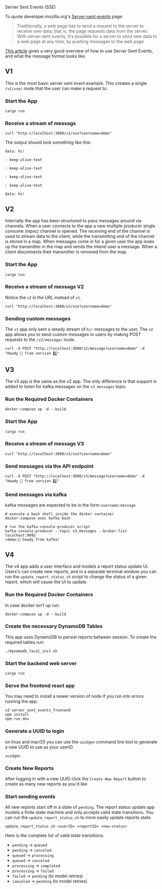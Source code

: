 Server Sent Events (SSE)

To quote developer.mozilla.org's [Server-sent-events](https://developer.mozilla.org/en-US/docs/Web/API/Server-sent_events) page:

> Traditionally, a web page has to send a request to the server to receive new data; that is, the page requests data from the server. With server-sent events, it's possible for a server to send new data to a web page at any time, by pushing messages to the web page

[This article](https://developer.mozilla.org/en-US/docs/Web/API/Server-sent_events/Using_server-sent_events) gives a very good overview of how to use
Server Sent Events, and what the message format looks like.

## V1

This is the most basic server sent event example. This creates a single `/v1/sse/` route that the user can
make a request to.

### Start the App

```
cargo run
```

### Receive a stream of messags

```
curl "http://localhost:3000/v1/sse?username=demo"
```

The output should look something like this:

```
data: hi!

: keep-alive-text

: keep-alive-text

: keep-alive-text

: keep-alive-text

data: hi!
```

## V2

Internally the app has been structured to pass messages around via channels.
When a user connects to the app a new multiple producer single consume (mpsc) channel is opened.
The receiving end of the channel is used to stream data to the client, while the transmitting end of the channel is stored in a map.
When messages come in for a given user the app looks up the transmitter in the map and sends the intend user a message.
When a client disconnects their transmitter is removed from the map.

### Start the App

```
cargo run
```

### Receive a stream of messags V2

Notice the `v2` in the URL instead of `v1`.

```
curl "http://localhost:3000/v2/sse?username=demo"
```

### Sending custom messages

The `v1` app only sent a steady stream of `hi!` messages to the user.
The `v2` app allows you to send custom messages to users by making POST requests to the `/v2/message/` route.

```
curl -X POST "http://localhost:3000/v2/message?username=demo" -d "Howdy 🤠 from version 2️⃣"
```


## V3

The v3 app is the same as the v2 app. The only difference is that support is added to listen for kafka messages on the `v3_messages` topic.

### Run the Required Docker Containers

```
docker-compose up -d --build
```

### Start the App

```
cargo run
```

### Receive a stream of messags V3

```
curl "http://localhost:3000/v3/sse?username=demo"
```

### Send messages via the API endpoint

```
curl -X POST "http://localhost:3000/v3/message?username=demo" -d "Howdy 🤠 from version 3️⃣"
```

### Send messages via kafka

kafka messages are expected to be in the form `username:message`

```
# execute a bash shell inside the docker container
docker-compose exec kafka bash

# run the kafka-console-producer script
kafka-console-producer --topic v3_messages --broker-list localhost:9092
>demo:🦋 howdy from kafka!
```

## V4

The v4 app adds a user interface and models a report status update UI. Users's can create new reports, and in a separate
terminal window you can run the `update_report_status.sh` script to change the status of a given report, which will cause
the UI to update.

### Run the Required Docker Containers

In case docker isn't up run:

```
docker-compose up -d --build
```

### Create the necessary DynamoDB Tables

This app uses DynamoDB to persist reports between session. To create the required tables run:

```
./dynamodb_local_init.sh
```

### Start the backend web server

```
cargo run
```

### Serve the frontend react app

You may need to install a newer version of node if you run into errors running the app.

```
cd server_sent_events_frontend
npm install
npm run dev
```

### Generate a UUID to login

on linux and macOS you can use the `uuidgen` command line tool to generate a new UUID to use
as your userID.

```
uuidgen
```

### Create New Reports

After logging in with a new UUID click the `Create New Report` button to create as many new reports as you'd like

### Start sending events

All new reports start off in a state of `pending`. The report status update app models a finite state machine and only accepts
valid state transitions. You can run the `update_report_status.sh` to more easily update reports state.

```
update_report_status.sh <userID> <reportID> <new-status>
```

Here is the complete list of valid state transitions:

* `pending`    -> `queued`
* `pending`    -> `canceled`
* `queued`     -> `processing`
* `queued`     -> `canceled`
* `processing` -> `completed`
* `processing` -> `failed`
* `failed`     -> `pending` (to model retries)
* `canceled`   -> `pending` (to model retries)
